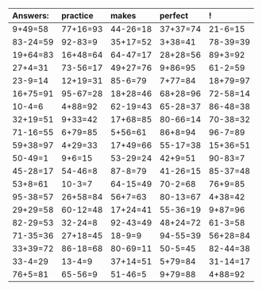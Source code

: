 | Answers: | practice | makes | perfect | ! |
| :--- | :--- | :--- | :--- | :--- |
| 9+49=58 | 77+16=93 | 44-26=18 | 37+37=74 | 21-6=15 | 
| 83-24=59 | 92-83=9 | 35+17=52 | 3+38=41 | 78-39=39 | 
| 19+64=83 | 16+48=64 | 64-47=17 | 28+28=56 | 89+3=92 | 
| 27+4=31 | 73-56=17 | 49+27=76 | 9+86=95 | 61-2=59 | 
| 23-9=14 | 12+19=31 | 85-6=79 | 7+77=84 | 18+79=97 | 
| 16+75=91 | 95-67=28 | 18+28=46 | 68+28=96 | 72-58=14 | 
| 10-4=6 | 4+88=92 | 62-19=43 | 65-28=37 | 86-48=38 | 
| 32+19=51 | 9+33=42 | 17+68=85 | 80-66=14 | 70-38=32 | 
| 71-16=55 | 6+79=85 | 5+56=61 | 86+8=94 | 96-7=89 | 
| 59+38=97 | 4+29=33 | 17+49=66 | 55-17=38 | 15+36=51 | 
| 50-49=1 | 9+6=15 | 53-29=24 | 42+9=51 | 90-83=7 | 
| 45-28=17 | 54-46=8 | 87-8=79 | 41-26=15 | 85-37=48 | 
| 53+8=61 | 10-3=7 | 64-15=49 | 70-2=68 | 76+9=85 | 
| 95-38=57 | 26+58=84 | 56+7=63 | 80-13=67 | 4+38=42 | 
| 29+29=58 | 60-12=48 | 17+24=41 | 55-36=19 | 9+87=96 | 
| 82-29=53 | 32-24=8 | 92-43=49 | 48+24=72 | 61-3=58 | 
| 71-35=36 | 27+18=45 | 18-9=9 | 94-55=39 | 56+28=84 | 
| 33+39=72 | 86-18=68 | 80-69=11 | 50-5=45 | 82-44=38 | 
| 33-4=29 | 13-4=9 | 37+14=51 | 5+79=84 | 31-14=17 | 
| 76+5=81 | 65-56=9 | 51-46=5 | 9+79=88 | 4+88=92 | 
